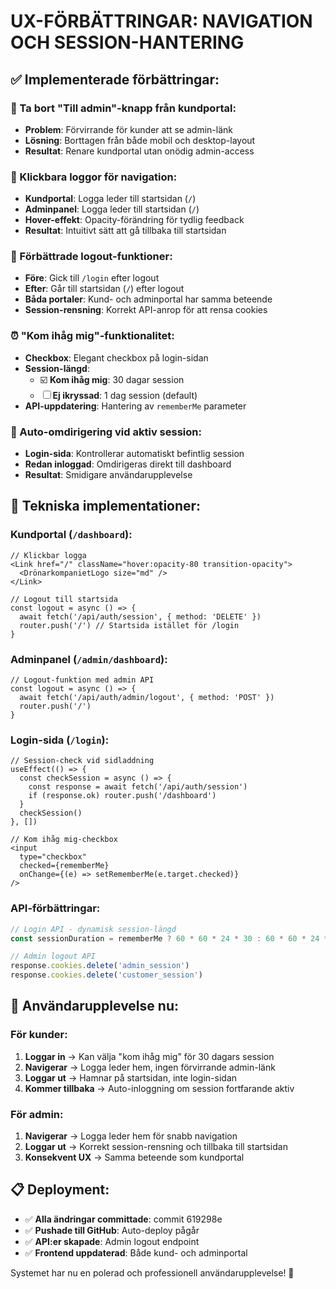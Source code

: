 # UX-FÖRBÄTTRINGAR: NAVIGATION OCH SESSION-HANTERING

## ✅ Implementerade förbättringar:

### 🚫 Ta bort "Till admin"-knapp från kundportal:
- **Problem**: Förvirrande för kunder att se admin-länk
- **Lösning**: Borttagen från både mobil och desktop-layout
- **Resultat**: Renare kundportal utan onödig admin-access

### 🔗 Klickbara loggor för navigation:
- **Kundportal**: Logga leder till startsidan (`/`)
- **Adminpanel**: Logga leder till startsidan (`/`)
- **Hover-effekt**: Opacity-förändring för tydlig feedback
- **Resultat**: Intuitivt sätt att gå tillbaka till startsidan

### 🚪 Förbättrade logout-funktioner:
- **Före**: Gick till `/login` efter logout
- **Efter**: Går till startsidan (`/`) efter logout
- **Båda portaler**: Kund- och adminportal har samma beteende
- **Session-rensning**: Korrekt API-anrop för att rensa cookies

### ⏰ "Kom ihåg mig"-funktionalitet:
- **Checkbox**: Elegant checkbox på login-sidan
- **Session-längd**: 
  - ☑️ **Kom ihåg mig**: 30 dagar session
  - ☐ **Ej ikryssad**: 1 dag session (default)
- **API-uppdatering**: Hantering av `rememberMe` parameter

### 🔄 Auto-omdirigering vid aktiv session:
- **Login-sida**: Kontrollerar automatiskt befintlig session
- **Redan inloggad**: Omdirigeras direkt till dashboard
- **Resultat**: Smidigare användarupplevelse

## 🔧 Tekniska implementationer:

### Kundportal (`/dashboard`):
```tsx
// Klickbar logga
<Link href="/" className="hover:opacity-80 transition-opacity">
  <DrönarkompanietLogo size="md" />
</Link>

// Logout till startsida
const logout = async () => {
  await fetch('/api/auth/session', { method: 'DELETE' })
  router.push('/') // Startsida istället för /login
}
```

### Adminpanel (`/admin/dashboard`):
```tsx
// Logout-funktion med admin API
const logout = async () => {
  await fetch('/api/auth/admin/logout', { method: 'POST' })
  router.push('/')
}
```

### Login-sida (`/login`):
```tsx
// Session-check vid sidladdning
useEffect(() => {
  const checkSession = async () => {
    const response = await fetch('/api/auth/session')
    if (response.ok) router.push('/dashboard')
  }
  checkSession()
}, [])

// Kom ihåg mig-checkbox
<input 
  type="checkbox" 
  checked={rememberMe}
  onChange={(e) => setRememberMe(e.target.checked)}
/>
```

### API-förbättringar:
```typescript
// Login API - dynamisk session-längd
const sessionDuration = rememberMe ? 60 * 60 * 24 * 30 : 60 * 60 * 24 * 1

// Admin logout API
response.cookies.delete('admin_session')
response.cookies.delete('customer_session')
```

## 🎯 Användarupplevelse nu:

### För kunder:
1. **Loggar in** → Kan välja "kom ihåg mig" för 30 dagars session
2. **Navigerar** → Logga leder hem, ingen förvirrande admin-länk
3. **Loggar ut** → Hamnar på startsidan, inte login-sidan
4. **Kommer tillbaka** → Auto-inloggning om session fortfarande aktiv

### För admin:
1. **Navigerar** → Logga leder hem för snabb navigation
2. **Loggar ut** → Korrekt session-rensning och tillbaka till startsidan
3. **Konsekvent UX** → Samma beteende som kundportal

## 📋 Deployment:
- ✅ **Alla ändringar committade**: commit 619298e
- ✅ **Pushade till GitHub**: Auto-deploy pågår
- ✅ **API:er skapade**: Admin logout endpoint
- ✅ **Frontend uppdaterad**: Både kund- och adminportal

Systemet har nu en polerad och professionell användarupplevelse! 🚀
